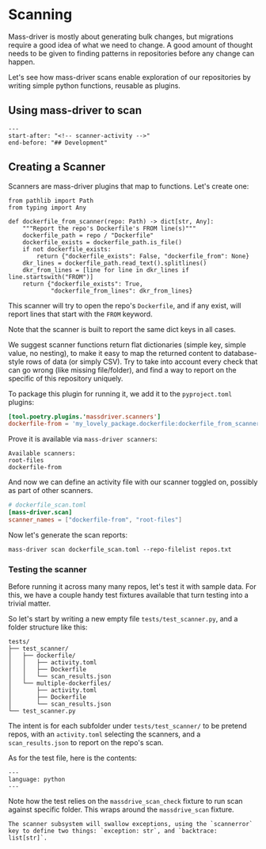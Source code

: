 # Scanning

Mass-driver is mostly about generating bulk changes, but migrations require a
good idea of what we need to change. A good amount of thought needs to be given
to finding patterns in repositories before any change can happen.

Let's see how mass-driver scans enable exploration of our repositories by
writing simple python functions, reusable as plugins.


## Using mass-driver to scan

```{include} ../../README.md
---
start-after: "<!-- scanner-activity -->"
end-before: "## Development"
```

## Creating a Scanner

Scanners are mass-driver plugins that map to functions. Let's create one:

```python3
from pathlib import Path
from typing import Any

def dockerfile_from_scanner(repo: Path) -> dict[str, Any]:
    """Report the repo's Dockerfile's FROM line(s)"""
    dockerfile_path = repo / "Dockerfile"
    dockerfile_exists = dockerfile_path.is_file()
    if not dockerfile_exists:
        return {"dockerfile_exists": False, "dockerfile_from": None}
    dkr_lines = dockerfile_path.read_text().splitlines()
    dkr_from_lines = [line for line in dkr_lines if line.startswith("FROM")]
    return {"dockerfile_exists": True,
            "dockerfile_from_lines": dkr_from_lines}
```

This scanner will try to open the repo's `Dockerfile`, and if any exist, will
report lines that start with the `FROM` keyword.

Note that the scanner is built to report the same dict keys in all cases.

We suggest scanner functions return flat dictionaries (simple key, simple value,
no nesting), to make it easy to map the returned content to database-style rows
of data (or simply CSV). Try to take into account every check that can go wrong
(like missing file/folder), and find a way to report on the specific of this
repository uniquely.

To package this plugin for running it, we add it to the `pyproject.toml` plugins:

```toml
[tool.poetry.plugins.'massdriver.scanners']
dockerfile-from = 'my_lovely_package.dockerfile:dockerfile_from_scanner'
```

Prove it is available via `mass-driver scanners`:

```
Available scanners:
root-files
dockerfile-from
```

And now we can define an activity file with our scanner toggled on, possibly as part of other scanners.

```toml
# dockerfile_scan.toml
[mass-driver.scan]
scanner_names = ["dockerfile-from", "root-files"]
```
Now let's generate the scan reports:

```shell
mass-driver scan dockerfile_scan.toml --repo-filelist repos.txt
```


### Testing the scanner

Before running it across many many repos, let's test it with sample data. For
this, we have a couple handy test fixtures available that turn testing into a
trivial matter.

So let's start by writing a new empty file `tests/test_scanner.py`, and a folder
structure like this:

```
tests/
├── test_scanner/
│   ├── dockerfile/
│   │   ├── activity.toml
│   │   ├── Dockerfile
│   │   └── scan_results.json
│   └── multiple-dockerfiles/
│       ├── activity.toml
│       ├── Dockerfile
│       └── scan_results.json
└── test_scanner.py
```

The intent is for each subfolder under `tests/test_scanner/` to be pretend
repos, with an `activity.toml` selecting the scanners, and a `scan_results.json`
to report on the repo's scan.

As for the test file, here is the contents:

```{literalinclude} ../../src/mass_driver/tests/test_scanner.py
---
language: python
---
```

Note how the test relies on the `massdrive_scan_check` fixture to run scan
against specific folder. This wraps around the `massdrive_scan` fixture.


```{note}
The scanner subsystem will swallow exceptions, using the `scannerror` key to define two things: `exception: str`, and `backtrace: list[str]`.
```
